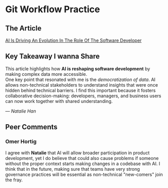 # Git Workflow Practice

## The Article
[AI Is Driving An Evolution In The Role Of The Software Developer](https://www.forbes.com/sites/garydrenik/2024/07/09/ai-is-driving-an-evolution-in-the-role-of-the-software-developer/)

## Key Takeaway I wanna Share
This article highlights how **AI is reshaping software development** by making complex data more accessible.  
One key point that resonated with me is the *democratization of data*. AI allows non-technical stakeholders to understand insights that were once hidden behind technical barriers.
I find this important because it fosters collaborative decision-making: developers, managers, and business users can now work together with shared understanding.  

— *Natalie Han*

## Peer Comments

### Omer Hortig
I agree with **Natalie** that AI will allow broader participation in product development, yet I do believe that could also cause problems if someone without the proper context starts making changes in a codebase with AI. I think that in the future, making sure that teams have very strong governance practices will be essential as non-technical "new-comers" join the fray. 